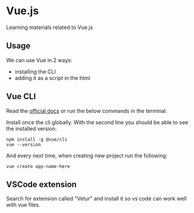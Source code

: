 # Vue.js

Learning materials related to Vue.js

## Usage

We can use Vue in 2 ways:

- installing the CLI
- adding it as a script in the html

## Vue CLI

Read the [official docs](https://v3.vuejs.org/guide/installation.html#release-notes) or run the below commands in the terminal.

Install once the cli globally. With the second line you should be able to see the installed version.

```
npm install -g @vue/cli
vue --version
```

And every next time, when creating new project run the following:

```
vue create app-name-here
```

## VSCode extension

Search for extension called "Vetur" and install it so vs code can work well with vue files.
